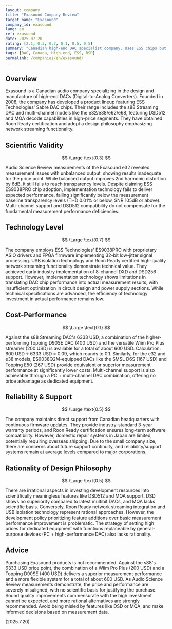 ```yaml
---
layout: company
title: "Exasound Company Review"
target_name: "Exasound"
company_id: exasound
lang: en
ref: exasound
date: 2025-07-20
rating: [2.1, 0.3, 0.7, 0.1, 0.5, 0.5]
summary: "Canadian high-end DAC specialist company. Uses ESS chips but suffers from poor scientific validity and extremely low cost-performance."
tags: [DAC, Canada, High-end, ESS, DSD]
permalink: /companies/en/exasound/
---
```


## Overview

Exasound is a Canadian audio company specializing in the design and manufacture of high-end DACs (Digital-to-Analog Converters). Founded in 2008, the company has developed a product lineup featuring ESS Technologies' Sabre DAC chips. Their range includes the s88 Streaming DAC and multi-channel models like the e32/e38/e62/e68, featuring DSD512 and MQA decode capabilities in high-price segments. They have obtained Roon Ready certification and adopt a design philosophy emphasizing network streaming functionality.

## Scientific Validity

$$ \Large \text{0.3} $$

Audio Science Review measurements of the Exasound e32 revealed measurement issues with unbalanced output, showing results inadequate for the price point. While balanced output improves 2nd harmonic distortion by 6dB, it still fails to reach transparency levels. Despite claiming ESS ES9038PRO chip adoption, implementation technology fails to deliver expected performance, falling significantly below the measurement baseline transparency levels (THD 0.01% or below, SNR 105dB or above). Multi-channel support and DSD512 compatibility do not compensate for the fundamental measurement performance deficiencies.

## Technology Level

$$ \Large \text{0.7} $$

The company employs ESS Technologies' ES9038PRO with proprietary ASIO drivers and FPGA firmware implementing 32-bit low-jitter signal processing. USB isolation technology and Roon Ready certified high-quality network streaming functionality demonstrate technical value. They achieved early industry implementation of 8-channel DXD and DSD256 support. However, implementation technology shows limitations in translating DAC chip performance into actual measurement results, with insufficient optimization in circuit design and power supply sections. While technical specifications are advanced, the efficiency of technology investment in actual performance remains low.

## Cost-Performance

$$ \Large \text{0.1} $$

Against the s88 Streaming DAC's 6333 USD, a combination of the higher-performing Topping D90SE DAC (400 USD) and the versatile Wiim Pro Plus streamer (200 USD) is available for a total of about 600 USD. Calculation: 600 USD ÷ 6333 USD = 0.09, which rounds to 0.1. Similarly, for the e32 and e38 models, ES9038Q2M-equipped DACs like the SMSL D6S (167 USD) and Topping E50 (267 USD) provide equivalent or superior measurement performance at significantly lower costs. Multi-channel support is also achievable through a PC + multi-channel DAC combination, offering no price advantage as dedicated equipment.

## Reliability & Support

$$ \Large \text{0.5} $$

The company maintains direct support from Canadian headquarters with continuous firmware updates. They provide industry-standard 3-year warranty periods, and Roon Ready certification ensures long-term software compatibility. However, domestic repair systems in Japan are limited, potentially requiring overseas shipping. Due to the small company size, there are concerns about future support continuity, and reliability/support systems remain at average levels compared to major corporations.

## Rationality of Design Philosophy

$$ \Large \text{0.5} $$

There are irrational aspects in investing development resources into scientifically meaningless features like DSD512 and MQA support. DSD shows no superiority compared to latest multibit DACs, and MQA lacks scientific basis. Conversely, Roon Ready network streaming integration and USB isolation technology represent rational approaches. However, the development policy prioritizing feature additions over basic measurement performance improvement is problematic. The strategy of setting high prices for dedicated equipment with functions replaceable by general-purpose devices (PC + high-performance DAC) also lacks rationality.

## Advice

Purchasing Exasound products is not recommended. Against the s88's 6333 USD price point, the combination of a Wiim Pro Plus (200 USD) and a Topping D90SE (400 USD) delivers a superior measurement performance and a more flexible system for a total of about 600 USD. As Audio Science Review measurements demonstrate, the price and performance are severely misaligned, with no scientific basis for justifying the purchase. Sound quality improvements commensurate with the high investment cannot be expected, and more rational alternatives are strongly recommended. Avoid being misled by features like DSD or MQA, and make informed decisions based on measurement data.

(2025.7.20)